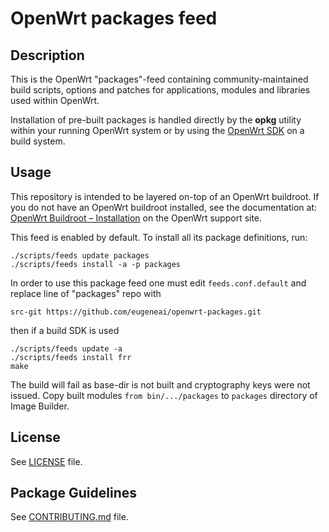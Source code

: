# OpenWrt packages feed

## Description

This is the OpenWrt "packages"-feed containing community-maintained build scripts, options and patches for applications, modules and libraries used within OpenWrt.

Installation of pre-built packages is handled directly by the **opkg** utility within your running OpenWrt system or by using the [OpenWrt SDK](https://openwrt.org/docs/guide-developer/using_the_sdk) on a build system.

## Usage

This repository is intended to be layered on-top of an OpenWrt buildroot. If you do not have an OpenWrt buildroot installed, see the documentation at: [OpenWrt Buildroot – Installation](https://openwrt.org/docs/guide-developer/build-system/install-buildsystem) on the OpenWrt support site.

This feed is enabled by default. To install all its package definitions, run:
```
./scripts/feeds update packages
./scripts/feeds install -a -p packages
```

In order to use this package feed one must edit `feeds.conf.default` and replace line of "packages" repo with
```
src-git https://github.com/eugeneai/openwrt-packages.git
```
then if a build SDK is used 
```
./scripts/feeds update -a 
./scripts/feeds install frr
make
```

The build will fail as base-dir is not built and cryptography keys were not issued.  Copy built modules `from bin/.../packages` to `packages` directory of Image Builder.

## License

See [LICENSE](LICENSE) file.
 
## Package Guidelines

See [CONTRIBUTING.md](CONTRIBUTING.md) file.

